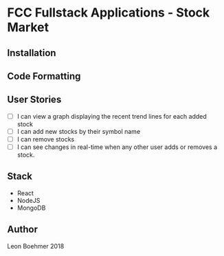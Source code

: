 # FCC Fullstack Applications - Stock Market

## Installation

## Code Formatting

## User Stories 
- [ ] I can view a graph displaying the recent trend lines for each added stock
- [ ] I can add new stocks by their symbol name
- [ ] I can remove stocks
- [ ] I can see changes in real-time when any other user adds or removes
  a stock.

## Stack

- React
- NodeJS
- MongoDB

## Author

Leon Boehmer 2018

